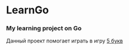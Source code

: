 # LearnGo
### My learning project on Go

Данный проект помогает играть в игру [5 букв](https://kogdapridut.ru/5-bukv)

